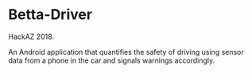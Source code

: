 # Betta-Driver
HackAZ 2018.

An Android application that quantifies the safety of driving using sensor data from a phone in the car and signals warnings accordingly.

